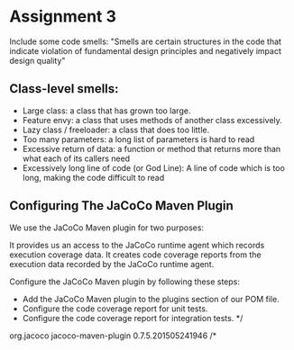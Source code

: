 # Assignment 3

Include some code smells:
"Smells are certain structures in the code that indicate violation of fundamental design principles and negatively impact design quality"

## Class-level smells:

- Large class: a class that has grown too large.
- Feature envy: a class that uses methods of another class excessively.
- Lazy class / freeloader: a class that does too little.
- Too many parameters: a long list of parameters is hard to read
- Excessive return of data: a function or method that returns more than what each of its callers need
- Excessively long line of code (or God Line): A line of code which is too long, making the code difficult to read


## Configuring The JaCoCo Maven Plugin
We use the JaCoCo Maven plugin for two purposes:

It provides us an access to the JaCoCo runtime agent which records execution coverage data.
It creates code coverage reports from the execution data recorded by the JaCoCo runtime agent.

Configure the JaCoCo Maven plugin by following these steps:

- Add the JaCoCo Maven plugin to the plugins section of our POM file.
- Configure the code coverage report for unit tests.
- Configure the code coverage report for integration tests.
*/
<plugin>
    <groupId>org.jacoco</groupId>
    <artifactId>jacoco-maven-plugin</artifactId>
    <version>0.7.5.201505241946</version>
</plugin>
/*
